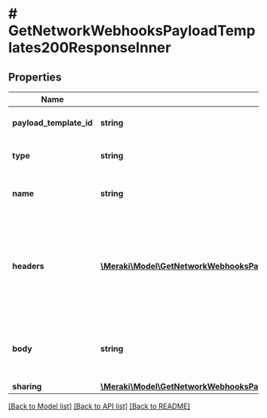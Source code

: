 # # GetNetworkWebhooksPayloadTemplates200ResponseInner

## Properties

Name | Type | Description | Notes
------------ | ------------- | ------------- | -------------
**payload_template_id** | **string** | Webhook payload template Id | [optional]
**type** | **string** | The type of the payload template | [optional]
**name** | **string** | The name of the payload template | [optional]
**headers** | [**\Meraki\Model\GetNetworkWebhooksPayloadTemplates200ResponseInnerHeadersInner[]**](GetNetworkWebhooksPayloadTemplates200ResponseInnerHeadersInner.md) | The payload template headers, will be rendered as a key-value pair in the webhook. | [optional]
**body** | **string** | The body of the payload template, in liquid template | [optional]
**sharing** | [**\Meraki\Model\GetNetworkWebhooksPayloadTemplates200ResponseInnerSharing**](GetNetworkWebhooksPayloadTemplates200ResponseInnerSharing.md) |  | [optional]

[[Back to Model list]](../../README.md#models) [[Back to API list]](../../README.md#endpoints) [[Back to README]](../../README.md)
